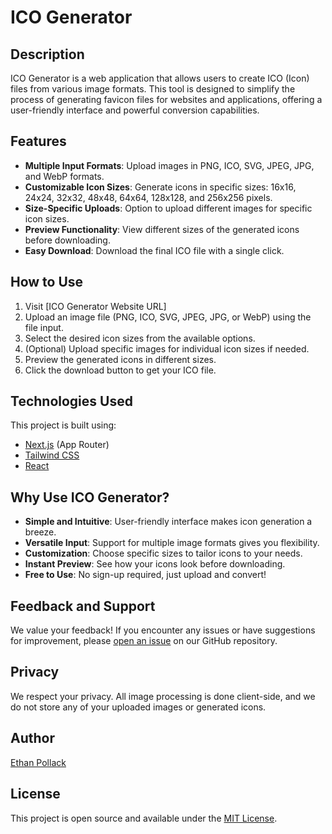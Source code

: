 # ICO Generator

## Description

ICO Generator is a web application that allows users to create ICO (Icon) files from various image formats. This tool is designed to simplify the process of generating favicon files for websites and applications, offering a user-friendly interface and powerful conversion capabilities.

## Features

- **Multiple Input Formats**: Upload images in PNG, ICO, SVG, JPEG, JPG, and WebP formats.
- **Customizable Icon Sizes**: Generate icons in specific sizes: 16x16, 24x24, 32x32, 48x48, 64x64, 128x128, and 256x256 pixels.
- **Size-Specific Uploads**: Option to upload different images for specific icon sizes.
- **Preview Functionality**: View different sizes of the generated icons before downloading.
- **Easy Download**: Download the final ICO file with a single click.

## How to Use

1. Visit [ICO Generator Website URL] <!-- TODO: Add website URL -->
2. Upload an image file (PNG, ICO, SVG, JPEG, JPG, or WebP) using the file input.
3. Select the desired icon sizes from the available options.
4. (Optional) Upload specific images for individual icon sizes if needed.
5. Preview the generated icons in different sizes.
6. Click the download button to get your ICO file.

## Technologies Used

This project is built using:

- [Next.js](https://nextjs.org/) (App Router)
- [Tailwind CSS](https://tailwindcss.com/)
- [React](https://reactjs.org/)

## Why Use ICO Generator?

- **Simple and Intuitive**: User-friendly interface makes icon generation a breeze.
- **Versatile Input**: Support for multiple image formats gives you flexibility.
- **Customization**: Choose specific sizes to tailor icons to your needs.
- **Instant Preview**: See how your icons look before downloading.
- **Free to Use**: No sign-up required, just upload and convert!

## Feedback and Support

We value your feedback! If you encounter any issues or have suggestions for improvement, please [open an issue](https://github.com/epoll31/ico/issues) on our GitHub repository.

## Privacy

We respect your privacy. All image processing is done client-side, and we do not store any of your uploaded images or generated icons.

## Author

[Ethan Pollack](https://epoll31.com)

## License

This project is open source and available under the [MIT License](LICENSE).
